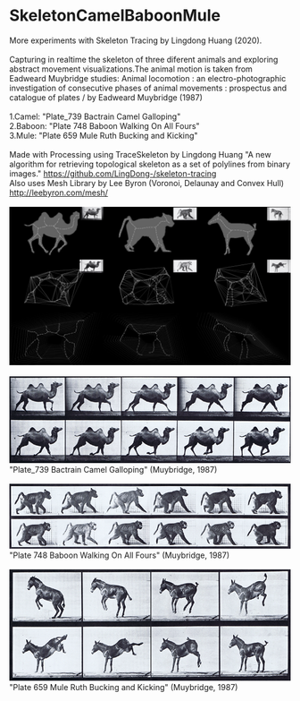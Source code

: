 # SkeletonCamelBaboonMule

More experiments with Skeleton Tracing by Lingdong Huang (2020).\
\
Capturing in realtime the skeleton of three diferent animals and exploring abstract movement visualizations.The animal motion is taken from Eadweard Muybridge studies: Animal locomotion : an electro-photographic investigation of consecutive phases of animal movements : prospectus and catalogue of plates / by Eadweard Muybridge (1987)
\
\
1.Camel: "Plate_739 Bactrain Camel Galloping"\
2.Baboon: "Plate 748 Baboon Walking On All Fours"\
3.Mule: "Plate 659 Mule Ruth Bucking and Kicking"\
\
Made with Processing using TraceSkeleton by Lingdong Huang 
"A new algorithm for retrieving topological skeleton as a set of polylines from binary images."
https://github.com/LingDong-/skeleton-tracing
\
Also uses Mesh Library by Lee Byron (Voronoi, Delaunay and Convex Hull)
http://leebyron.com/mesh/
\
\
![Image description](https://github.com/visiophone/SkeletonCamelBaboonMule/blob/master/SkeletonCamelBaboonMule.jpg)
\
\
![Image description](https://github.com/visiophone/SkeletonCamelBaboonMule/blob/master/camel.png)
\
"Plate_739 Bactrain Camel Galloping" (Muybridge, 1987)\
\
![Image description](https://github.com/visiophone/SkeletonCamelBaboonMule/blob/master/baboon.png)
\
"Plate 748 Baboon Walking On All Fours" (Muybridge, 1987)\
\
![Image description](https://github.com/visiophone/SkeletonCamelBaboonMule/blob/master/mule.png)
\
"Plate 659 Mule Ruth Bucking and Kicking" (Muybridge, 1987)
